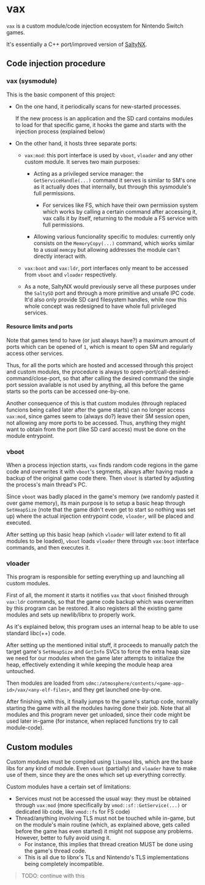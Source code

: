 # vax

`vax` is a custom module/code injection ecosystem for Nintendo Switch games.

It's essentially a C++ port/improved version of [SaltyNX]().

## Code injection procedure

### vax (sysmodule)

This is the basic component of this project:

- On the one hand, it periodically scans for new-started processes.
  
  If the new process is an application and the SD card contains modules to load for that specific game, it hooks the game and starts with the injection process (explained below)

- On the other hand, it hosts three separate ports:
  
  - `vax:mod`: this port interface is used by `vboot`, `vloader` and any other custom module. It serves two main purposes:
    
    - Acting as a privileged service manager: the `GetServiceHandle(...)` command it serves is similar to SM's one as it actually does that internally, but through this sysmodule's full permissions.

      - For services like FS, which have their own permission system which works by calling a certain command after accessing it, vax calls it by itself, returning to the module a FS service with full permissions.
    
    - Allowing various funcionality specific to modules: currently only consists on the `MemoryCopy(...)` command, which works similar to a usual `memcpy` but allowing addresses the module can't directly interact with.

  - `vax:boot` and `vax:ldr`, port interfaces only meant to be accessed from `vboot` and `vloader` respectively.

  - As a note, SaltyNX would previously serve all these purposes under the `SaltySD` port and through a more primitive and unsafe IPC code. It'd also only provide SD card filesystem handles, while now this whole concept was redesigned to have whole full privileged services.

#### Resource limits and ports

Note that games tend to have (or just always have?) a maximum amount of ports which can be opened of `1`, which is meant to open SM and regularly access other services.

Thus, for all the ports which are hosted and accessed through this project and custom modules, the procedure is always to open-port/call-desired-command/close-port, so that after calling the desired command the single port session available is not used by anything, all this before the game starts so the ports can be accessed one-by-one.

Another consequence of this is that custom modules (through replaced funcions being called later after the game starts) can no longer access `vax:mod`, since games seem to (always do?) leave their SM session open, not allowing any more ports to be accessed. Thus, anything they might want to obtain from the port (like SD card access) must be done on the module entrypoint.

### vboot

When a process injection starts, `vax` finds random code regions in the game code and overwrites it with `vboot`'s segments, always after having made a backup of the original game code there. Then `vboot` is started by adjusting the process's main thread's PC.

Since `vboot` was badly placed in the game's memory (we randomly pasted it over game memory), its main purpose is to setup a basic heap through `SetHeapSize` (note that the game didn't even get to start so nothing was set up) where the actual injection entrypoint code, `vloader`, will be placed and executed.

After setting up this basic heap (which `vloader` will later extend to fit all modules to be loaded), `vboot` loads `vloader` there through `vax:boot` interface commands, and then executes it.

### vloader

This program is responsible for setting everything up and launching all custom modules.

First of all, the moment it starts it notifies `vax` that `vboot` finished through `vax:ldr` commands, so that the game code backup which was overwritten by this program can be restored. It also registers all the existing game modules and sets up newlib/libnx to properly work.

As it's explained below, this program uses an internal heap to be able to use standard libc(++) code.

After setting up the mentioned initial stuff, it proceeds to manually patch the target game's `SetHeapSize` and `GetInfo` SVCs to force the extra heap size we need for our modules when the game later attempts to initialize the heap, effectively extending it while keeping the module heap area untouched.

Then modules are loaded from `sdmc:/atmosphere/contents/<game-app-id>/vax/<any-elf-files>`, and they get launched one-by-one.

After finishing with this, it finally jumps to the game's startup code, normally starting the game with all the modules having done their job. Note that all modules and this program never get unloaded, since their code might be used later in-game (for instance, when replaced functions try to call module-code).

## Custom modules

Custom modules must be compiled using `libvmod` libs, which are the base libs for any kind of module. Even `vboot` (partially) and `vloader` have to make use of them, since they are the ones which set up everything correctly.

Custom modules have a certain set of limitations:

- Services must not be accessed the usual way: they must be obtained through `vax:mod` (more specifically by `vmod::sf::GetService(...)` or dedicated lib code, like `vmod::fs` for FS code)
- Thread/anything involving TLS must not be touched while in-game, but on the module's main routine (which, as explained above, gets called before the game has even started) it might not suppose any problems. However, better to fully avoid using it.
  - For instance, this implies that thread creation MUST be done using the game's thread code.
  - This is all due to libnx's TLs and Nintendo's TLS implementations being completely incompatible.

> TODO: continue with this